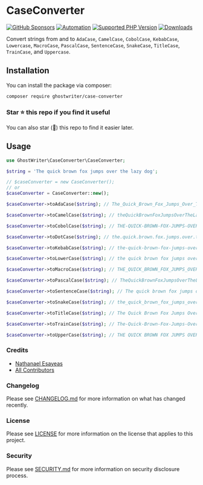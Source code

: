 # CaseConverter

[![GitHub Sponsors](https://img.shields.io/github/sponsors/ghostwriter?label=Sponsor+@ghostwriter/case-converter&logo=GitHub+Sponsors)](https://github.com/sponsors/ghostwriter)
[![Automation](https://github.com/ghostwriter/case-converter/actions/workflows/automation.yml/badge.svg)](https://github.com/ghostwriter/case-converter/actions/workflows/automation.yml)
[![Supported PHP Version](https://badgen.net/packagist/php/ghostwriter/case-converter?color=8892bf)](https://www.php.net/supported-versions)
[![Downloads](https://badgen.net/packagist/dt/ghostwriter/case-converter?color=blue)](https://packagist.org/packages/ghostwriter/case-converter)

Convert strings from and to `AdaCase`, `CamelCase`, `CobolCase`, `KebabCase`, `Lowercase`, `MacroCase`, `PascalCase`, `SentenceCase`, `SnakeCase`, `TitleCase`, `TrainCase`, and `Uppercase`.

## Installation

You can install the package via composer:

``` bash
composer require ghostwriter/case-converter
```

### Star ⭐️ this repo if you find it useful

You can also star (🌟) this repo to find it easier later.

## Usage

```php
use GhostWriter\CaseConverter\CaseConverter;

$string = 'The quick brown fox jumps over the lazy dog';

// $caseConverter = new CaseConverter();
// or
$caseConverter = CaseConverter::new();

$caseConverter->toAdaCase($string); // The_Quick_Brown_Fox_Jumps_Over_The_Lazy_Dog

$caseConverter->toCamelCase($string); // theQuickBrownFoxJumpsOverTheLazyDog

$caseConverter->toCobolCase($string); // THE-QUICK-BROWN-FOX-JUMPS-OVER-THE-LAZY-DOG

$caseConverter->toDotCase($string); // the.quick.brown.fox.jumps.over.the.lazy.dog

$caseConverter->toKebabCase($string); // the-quick-brown-fox-jumps-over-the-lazy-dog

$caseConverter->toLowerCase($string); // the quick brown fox jumps over the lazy dog

$caseConverter->toMacroCase($string); // THE_QUICK_BROWN_FOX_JUMPS_OVER_THE_LAZY_DOG

$caseConverter->toPascalCase($string); // TheQuickBrownFoxJumpsOverTheLazyDog

$caseConverter->toSentenceCase($string); // The quick brown fox jumps over the lazy dog

$caseConverter->toSnakeCase($string); // the_quick_brown_fox_jumps_over_the_lazy_dog

$caseConverter->toTitleCase($string); // The Quick Brown Fox Jumps Over The Lazy Dog

$caseConverter->toTrainCase($string); // The-Quick-Brown-Fox-Jumps-Over-The-Lazy-Dog

$caseConverter->toUpperCase($string); // THE QUICK BROWN FOX JUMPS OVER THE LAZY DOG
```

### Credits

- [Nathanael Esayeas](https://github.com/ghostwriter)
- [All Contributors](https://github.com/ghostwriter/case-converter/contributors)

### Changelog

Please see [CHANGELOG.md](./CHANGELOG.md) for more information on what has changed recently.

### License

Please see [LICENSE](./LICENSE) for more information on the license that applies to this project.

### Security

Please see [SECURITY.md](./SECURITY.md) for more information on security disclosure process.
